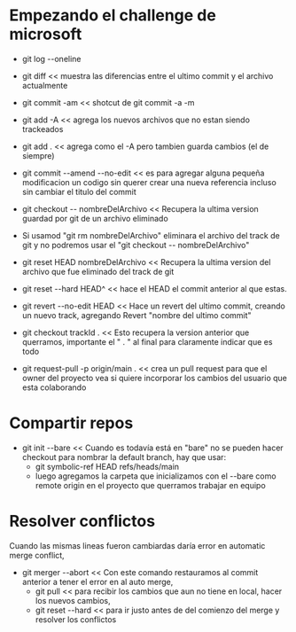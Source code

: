 # Empezando el challenge de microsoft

- git log --oneline

- git diff << muestra las diferencias entre el ultimo commit y el archivo actualmente

- git commit -am << shotcut de git commit -a -m

- git add -A << agrega los nuevos archivos que no estan siendo trackeados

- git add . << agrega como el -A pero tambien guarda cambios (el de siempre)

- git commit --amend --no-edit << es para agregar alguna pequeña modificacion un codigo sin querer crear una nueva referencia incluso sin cambiar el titulo del commit

- git checkout -- nombreDelArchivo << Recupera la ultima version guardad por git de un archivo eliminado

- Si usamod "git rm nombreDelArchivo" eliminara el archivo del track de git y no podremos usar el "git checkout -- nombreDelArchivo"

- git reset HEAD nombreDelArchivo << Recupera la ultima version del archivo que fue eliminado del track de git

- git reset --hard HEAD^ << hace el HEAD el commit anterior al que estas.

- git revert --no-edit HEAD << Hace un revert del ultimo commit, creando un nuevo track, agregando Revert "nombre del ultimo commit"

- git checkout trackId . << Esto recupera la version anterior que querramos, importante el " . " al final para claramente indicar que es todo

- git request-pull -p origin/main . << crea un pull request para que el owner del proyecto vea si quiere incorporar los cambios del usuario que esta colaborando

# Compartir repos

- git init --bare << Cuando es todavía está en "bare" no se pueden hacer checkout para nombrar la default branch, hay que usar:
  - git symbolic-ref HEAD refs/heads/main 
  - luego agregamos la carpeta que inicializamos con el --bare como remote origin en el proyecto que querramos trabajar en equipo

# Resolver conflictos

Cuando las mismas lineas fueron cambiardas daría error en automatic merge conflict,

- git merger --abort << Con este comando restauramos al commit anterior a tener el error en al auto merge, 
  - git pull << para recibir los cambios que aun no tiene en local, hacer los nuevos cambios,
  - git reset --hard << para ir justo antes de del comienzo del merge y resolver los conflictos